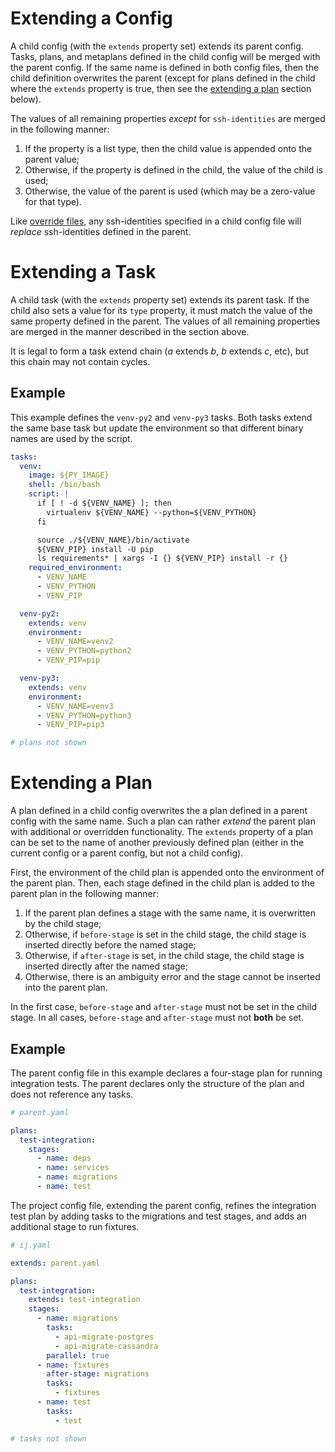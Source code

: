 # Extending a Config

A child config (with the `extends` property set) extends its parent config. Tasks, plans, and metaplans defined in the child config will be merged with the parent config. If the same name is defined in both config files, then the child definition overwrites the parent (except for plans defined in the child where the `extends` property is true, then see the [extending a plan](https://github.com/efritz/ij/blob/master/docs/extend.md#user-content-extending-a-plan) section below).

The values of all remaining properties *except* for `ssh-identities` are merged in the following manner:

1. If the property is a list type, then the child value is appended onto the parent value;
2. Otherwise, if the property is defined in the child, the value of the child is used;
3. Otherwise, the value of the parent is used (which may be a zero-value for that type).

Like [override files](https://github.com/efritz/ij/blob/master/docs/override.md#user-content-override-files), any ssh-identities specified in a child config file will *replace* ssh-identities defined in the parent.

# Extending a Task

A child task (with the `extends` property set) extends its parent task. If the child also sets a value for its `type` property, it must match the value of the same property defined in the parent. The values of all remaining properties are merged in the manner described in the section above.

It is legal to form a task extend chain (*a* extends *b*, *b* extends *c*, etc), but this chain may not contain cycles.

## Example

This example defines the `venv-py2` and `venv-py3` tasks. Both tasks extend the same base task but update the environment so that different binary names are used by the script.

```yaml
tasks:
  venv:
    image: ${PY_IMAGE}
    shell: /bin/bash
    script: |
      if [ ! -d ${VENV_NAME} ]; then
        virtualenv ${VENV_NAME} --python=${VENV_PYTHON}
      fi

      source ./${VENV_NAME}/bin/activate
      ${VENV_PIP} install -U pip
      ls requirements* | xargs -I {} ${VENV_PIP} install -r {}
    required_environment:
      - VENV_NAME
      - VENV_PYTHON
      - VENV_PIP

  venv-py2:
    extends: venv
    environment:
      - VENV_NAME=venv2
      - VENV_PYTHON=python2
      - VENV_PIP=pip

  venv-py3:
    extends: venv
    environment:
      - VENV_NAME=venv3
      - VENV_PYTHON=python3
      - VENV_PIP=pip3

# plans not shown
```

# Extending a Plan

A plan defined in a child config overwrites the a plan defined in a parent config with the same name. Such a plan can rather *extend* the parent plan with additional or overridden functionality. The `extends` property of a plan can be set to the name of another previously defined plan (either in the current config or a parent config, but not a child config).

First, the environment of the child plan is appended onto the environment of the parent plan. Then, each stage defined in the child plan is added to the parent plan in the following manner:

1. If the parent plan defines a stage with the same name, it is overwritten by the child stage;
2. Otherwise, if `before-stage` is set in the child stage, the child stage is inserted directly before the named stage;
3. Otherwise, if `after-stage` is set, in the child stage, the child stage is inserted directly after the named stage;
4. Otherwise, there is an ambiguity error and the stage cannot be inserted into the parent plan.

In the first case, `before-stage` and `after-stage` must not be set in the child stage. In all cases, `before-stage` and `after-stage` must not **both** be set.

## Example

The parent config file in this example declares a four-stage plan for running integration tests. The parent declares only the structure of the plan and does not reference any tasks.

```yaml
# parent.yaml

plans:
  test-integration:
    stages:
      - name: deps
      - name: services
      - name: migrations
      - name: test
```

The project config file, extending the parent config, refines the integration test plan by adding tasks to the migrations and test stages, and adds an additional stage to run fixtures.

```yaml
# ij.yaml

extends: parent.yaml

plans:
  test-integration:
    extends: test-integration
    stages:
      - name: migrations
        tasks:
          - api-migrate-postgres
          - api-migrate-cassandra
        parallel: true
      - name: fixtures
        after-stage: migrations
        tasks:
          - fixtures
      - name: test
        tasks:
          - test

# tasks not shown
```
